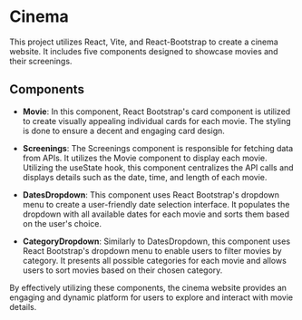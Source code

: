 # Cinema

This project utilizes React, Vite, and React-Bootstrap to create a cinema website. It includes five components designed to showcase movies and their screenings.

## Components

- **Movie**: In this component, React Bootstrap's card component is utilized to create visually appealing individual cards for each movie. The styling is done to ensure a decent and engaging card design.

- **Screenings**: The Screenings component is responsible for fetching data from APIs. It utilizes the Movie component to display each movie. Utilizing the useState hook, this component centralizes the API calls and displays details such as the date, time, and length of each movie.

- **DatesDropdown**: This component uses React Bootstrap's dropdown menu to create a user-friendly date selection interface. It populates the dropdown with all available dates for each movie and sorts them based on the user's choice.

- **CategoryDropdown**: Similarly to DatesDropdown, this component uses React Bootstrap's dropdown menu to enable users to filter movies by category. It presents all possible categories for each movie and allows users to sort movies based on their chosen category.

By effectively utilizing these components, the cinema website provides an engaging and dynamic platform for users to explore and interact with movie details.
